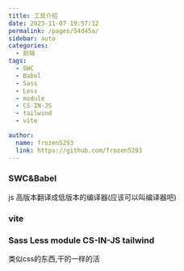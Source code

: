 ```yaml
---
title: 工具介绍
date: 2023-11-07 19:57:12
permalink: /pages/54d45a/
sidebar: auto
categories:
  - 前端
tags:
  - SWC
  - Babel
  - Sass
  - Less
  - module
  - CS-IN-JS
  - tailwind
  - vite

author: 
  name: frozen5293
  link: https://github.com/frozen5293
---
```


### SWC&Babel
js 高版本翻译成低版本的编译器(应该可以叫编译器吧)
### vite

### Sass Less module CS-IN-JS tailwind
类似css的东西,干的一样的活


